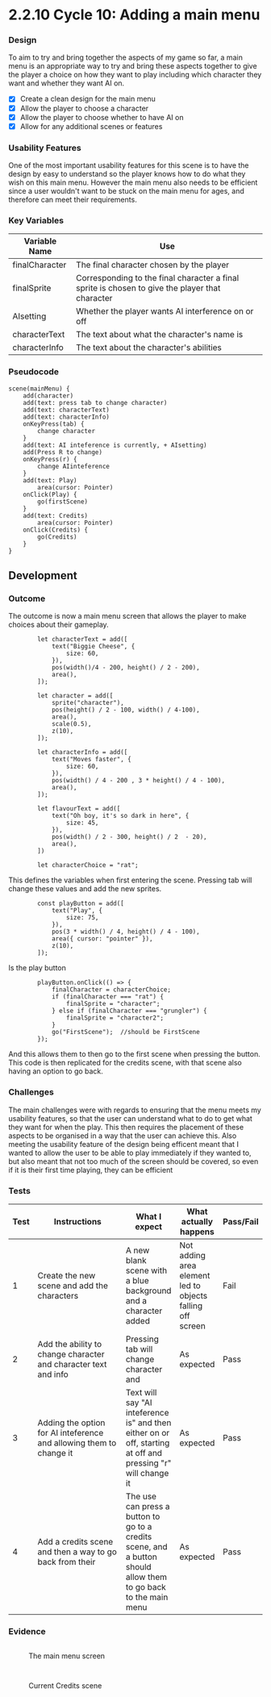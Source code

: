 # 2.2.10 Cycle 10: Adding a main menu

### Design

To aim to try and bring together the aspects of my game so far, a main menu is an appropriate way to try and bring these aspects together to give the player a choice on how they want to play including which character they want and whether they want AI on.

* [x] Create a clean design for the main menu
* [x] Allow the player to choose a character
* [x] Allow the player to choose whether to have AI on
* [x] Allow for any additional scenes or features

### Usability Features

One of the most important usability features for this scene is to have the design by easy to understand so the player knows how to do what they wish on this main menu. However the main menu also needs to be efficient since a user wouldn't want to be stuck on the main menu for ages, and therefore can meet their requirements.

### Key Variables

| Variable Name  | Use                                                                                             |
| -------------- | ----------------------------------------------------------------------------------------------- |
| finalCharacter | The final character chosen by the player                                                        |
| finalSprite    | Corresponding to the final character a final sprite is chosen to give the player that character |
| AIsetting      | Whether the player wants AI interference on or off                                              |
| characterText  | The text about what the character's name is                                                     |
| characterInfo  | The text about the character's abilities                                                        |

### Pseudocode

```
scene(mainMenu) {
    add(character)
    add(text: press tab to change character)
    add(text: characterText)
    add(text: characterInfo)
    onKeyPress(tab) {
        change character
    }
    add(text: AI inteference is currently, + AIsetting)
    add(Press R to change)
    onKeyPress(r) {
        change AIinteference
    }
    add(text: Play)
        area(cursor: Pointer)
    onClick(Play) {
        go(firstScene)
    }
    add(text: Credits)
        area(cursor: Pointer)
    onClick(Credits) {
        go(Credits)
    }
}
```

## Development

### Outcome

The outcome is now a main menu screen that allows the player to make choices about their gameplay.

```
        let characterText = add([
            text("Biggie Cheese", {
                size: 60,
            }),
            pos(width()/4 - 200, height() / 2 - 200),
            area(),
        ]);

        let character = add([
            sprite("character"),
            pos(height() / 2 - 100, width() / 4-100),
            area(),
            scale(0.5),
            z(10),
        ]);
        
        let characterInfo = add([
            text("Moves faster", {
                size: 60,
            }),
            pos(width() / 4 - 200 , 3 * height() / 4 - 100),
            area(),
        ]);
        
        let flavourText = add([
            text("Oh boy, it's so dark in here", {
                size: 45,
            }),
            pos(width() / 2 - 300, height() / 2  - 20),
            area(),
        ])
        
        let characterChoice = "rat";
```

This defines the variables when first entering the scene. Pressing tab will change these values and add the new sprites.

```
        const playButton = add([
            text("Play", {
                size: 75,
            }),
            pos(3 * width() / 4, height() / 4 - 100),
            area({ cursor: "pointer" }),
            z(10),
        ]);
```

Is the play button

```
        playButton.onClick(() => {
            finalCharacter = characterChoice;
            if (finalCharacter === "rat") {
                finalSprite = "character";
            } else if (finalCharacter === "grungler") {
                finalSprite = "character2";
            }
            go("FirstScene");  //should be FirstScene
        });
```

And this allows them to then go to the first scene when pressing the button. This code is then replicated for the credits scene, with that scene also having an option to go back.

### Challenges

The main challenges were with regards to ensuring that the menu meets my usability features, so that the user can understand what to do to get what they want for when the play. This then requires the placement of these aspects to be organised in a way that the user can achieve this. Also meeting the usability feature of the design being efficent meant that I wanted to allow the user to be able to play immediately if they wanted to, but also meant that not too much of the screen should be covered, so even if it is their first time playing, they can be efficient

### Tests

<table><thead><tr><th>Test</th><th width="182">Instructions</th><th>What I expect</th><th>What actually happens</th><th>Pass/Fail</th></tr></thead><tbody><tr><td>1</td><td>Create the new scene and add the characters</td><td>A new blank scene with a blue background and a character added</td><td>Not adding area element led to objects falling off screen </td><td>Fail</td></tr><tr><td>2</td><td>Add the ability to change character and character text and info</td><td>Pressing tab will change character and </td><td>As expected</td><td>Pass</td></tr><tr><td>3</td><td>Adding the option for AI inteference and allowing them to change it</td><td> Text will say "AI inteference is" and then either on or off, starting at off and pressing "r" will change it</td><td>As expected</td><td>Pass</td></tr><tr><td>4</td><td>Add a credits scene and then a way to go back from their</td><td>The use can press a button to go to a credits scene, and a button should allow them to go back to the main menu</td><td>As expected</td><td>Pass</td></tr></tbody></table>

### Evidence

<figure><img src="../.gitbook/assets/image.png" alt=""><figcaption><p>The main menu screen</p></figcaption></figure>

<figure><img src="../.gitbook/assets/image (1).png" alt=""><figcaption></figcaption></figure>

<figure><img src="../.gitbook/assets/image (2).png" alt=""><figcaption><p>Current Credits scene</p></figcaption></figure>
